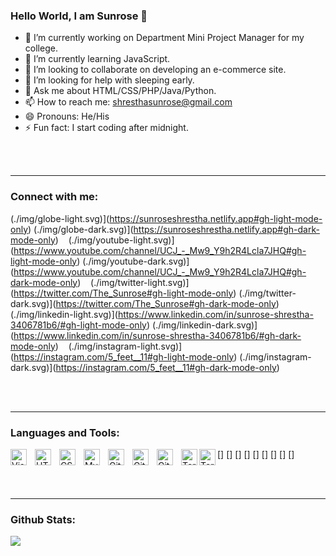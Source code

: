### Hello World, I am Sunrose 👋

- 🔭 I’m currently working on Department Mini Project Manager for my college.
- 🌱 I’m currently learning JavaScript.
- 👯 I’m looking to collaborate on developing an e-commerce site.
- 🤔 I’m looking for help with sleeping early.
- 💬 Ask me about HTML/CSS/PHP/Java/Python.
- 📫 How to reach me: shresthasunrose@gmail.com
- 😄 Pronouns: He/His
- ⚡ Fun fact: I start coding after midnight.

<br />
<br />

---

### Connect with me:

(./img/globe-light.svg)](https://sunroseshrestha.netlify.app#gh-light-mode-only)
(./img/globe-dark.svg)](https://sunroseshrestha.netlify.app#gh-dark-mode-only)
&nbsp;&nbsp;
(./img/youtube-light.svg)](https://www.youtube.com/channel/UCJ_-_Mw9_Y9h2R4Lcla7JHQ#gh-light-mode-only)
(./img/youtube-dark.svg)](https://www.youtube.com/channel/UCJ_-_Mw9_Y9h2R4Lcla7JHQ#gh-dark-mode-only)
&nbsp;&nbsp;
(./img/twitter-light.svg)](https://twitter.com/The_Sunrose#gh-light-mode-only)
(./img/twitter-dark.svg)](https://twitter.com/The_Sunrose#gh-dark-mode-only)
&nbsp;&nbsp;
(./img/linkedin-light.svg)](https://www.linkedin.com/in/sunrose-shrestha-3406781b6/#gh-light-mode-only)
(./img/linkedin-dark.svg)](https://www.linkedin.com/in/sunrose-shrestha-3406781b6/#gh-dark-mode-only)
&nbsp;&nbsp;
(./img/instagram-light.svg)](https://instagram.com/5_feet__11#gh-light-mode-only)
(./img/instagram-dark.svg)](https://instagram.com/5_feet__11#gh-dark-mode-only)

<br />
<br />

---

### Languages and Tools:

[<img align="left" alt="Visual Studio Code" width="26px" src="https://cdn.jsdelivr.net/gh/devicons/devicon/icons/vscode/vscode-original.svg" style="padding-right:10px;" />]
[<img align="left" alt="HTML5" width="26px" src="https://cdn.jsdelivr.net/gh/devicons/devicon/icons/html5/html5-original.svg" style="padding-right:10px;" />]
[<img align="left" alt="CSS3" width="26px" src="https://cdn.jsdelivr.net/gh/devicons/devicon/icons/css3/css3-original.svg" style="padding-right:10px;" />]
[<img align="left" alt="MySQL" width="26px" src="https://cdn.jsdelivr.net/gh/devicons/devicon/icons/mysql/mysql-original.svg" style="padding-right:10px;" />]
[<img align="left" alt="Git" width="26px" src="https://cdn.jsdelivr.net/gh/devicons/devicon/icons/git/git-original.svg" style="padding-right:10px;" />]
[<img align="left" alt="GitHub" width="26px" src="https://user-images.githubusercontent.com/3369400/139447912-e0f43f33-6d9f-45f8-be46-2df5bbc91289.png" style="padding-right:10px;" />]
[<img align="left" alt="GitHub" width="26px" src="https://user-images.githubusercontent.com/3369400/139448065-39a229ba-4b06-434b-bc67-616e2ed80c8f.png" style="padding-right:10px;" />]
[<img align="left" alt="Terminal" width="26px" src="./img/terminal-light.svg" />]
[<img align="left" alt="Terminal" width="26px" src="./img/terminal-dark.svg" />]

<br />
<br />

---


### Github Stats:

<img src="https://github-readme-stats.vercel.app/api?username=Sunrose-Shrestha&&show_icons=true&title_color=ffffff&icon_color=bb2acf&text_color=daf7dc&bg_color=151515">
